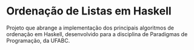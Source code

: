 # Ordenação de Listas em Haskell
Projeto que abrange a implementação dos principais algoritmos de ordenação em Haskell, desenvolvido para a disciplina de Paradigmas de Programação, da UFABC.
